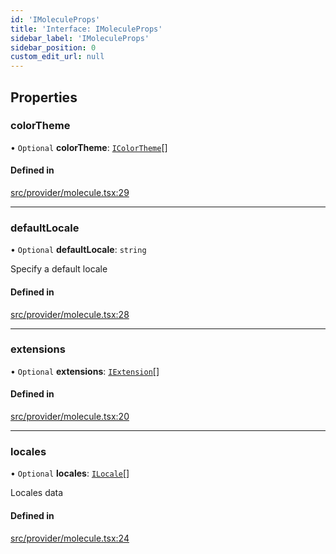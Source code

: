 ```yaml
---
id: 'IMoleculeProps'
title: 'Interface: IMoleculeProps'
sidebar_label: 'IMoleculeProps'
sidebar_position: 0
custom_edit_url: null
---
```


## Properties

### colorTheme

• `Optional` **colorTheme**: [`IColorTheme`](molecule.IColorTheme)[]

#### Defined in

[src/provider/molecule.tsx:29](https://github.com/DTStack/molecule/blob/3c64296/src/provider/molecule.tsx#L29)

---

### defaultLocale

• `Optional` **defaultLocale**: `string`

Specify a default locale

#### Defined in

[src/provider/molecule.tsx:28](https://github.com/DTStack/molecule/blob/3c64296/src/provider/molecule.tsx#L28)

---

### extensions

• `Optional` **extensions**: [`IExtension`](molecule.IExtension)[]

#### Defined in

[src/provider/molecule.tsx:20](https://github.com/DTStack/molecule/blob/3c64296/src/provider/molecule.tsx#L20)

---

### locales

• `Optional` **locales**: [`ILocale`](molecule.i18n.ILocale)[]

Locales data

#### Defined in

[src/provider/molecule.tsx:24](https://github.com/DTStack/molecule/blob/3c64296/src/provider/molecule.tsx#L24)

